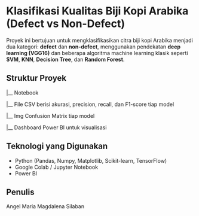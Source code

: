 # Klasifikasi Kualitas Biji Kopi Arabika (Defect vs Non-Defect)

Proyek ini bertujuan untuk mengklasifikasikan citra biji kopi Arabika menjadi dua kategori: **defect** dan **non-defect**, menggunakan pendekatan **deep learning (VGG16)** dan beberapa algoritma machine learning klasik seperti **SVM**, **KNN**, **Decision Tree**, dan **Random Forest**.

## Struktur Proyek
  |__ Notebook 

  |__ File CSV berisi akurasi, precision, recall, dan F1-score tiap model

  |__ Img Confusion Matrix tiap model

  |__ Dashboard Power BI untuk visualisasi 

## Teknologi yang Digunakan

- Python (Pandas, Numpy, Matplotlib, Scikit-learn, TensorFlow)
- Google Colab / Jupyter Notebook
- Power BI


## Penulis
Angel Maria Magdalena Silaban  
